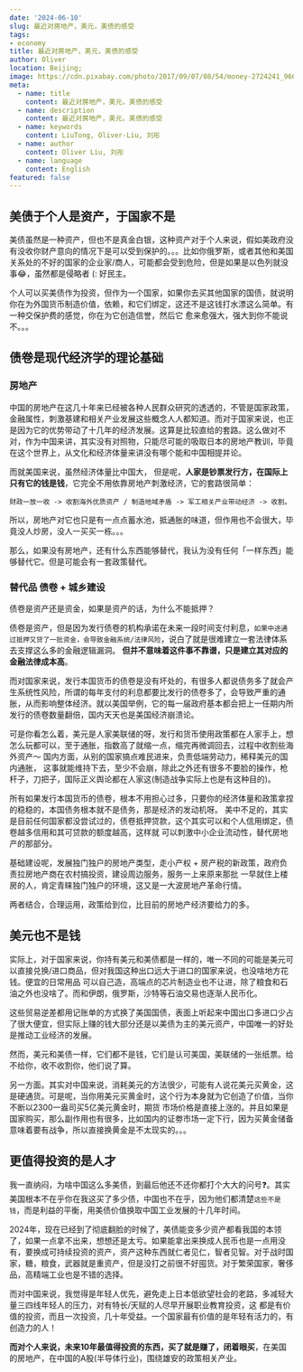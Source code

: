 ```yaml
---
date: '2024-06-10'
slug: 最近对房地产，美元，美债的感受
tags:
- economy
title: 最近对房地产，美元，美债的感受
author: Oliver
location: Beijing;
image: https://cdn.pixabay.com/photo/2017/09/07/08/54/money-2724241_960_720.jpg
meta:
  - name: title
    content: 最近对房地产，美元，美债的感受
  - name: description
    content: 最近对房地产，美元，美债的感受
  - name: keywords
    content: LiuTong, Oliver-Liu, 刘彤
  - name: author
    content: Oliver Liu, 刘彤
  - name: language
    content: English
featured: false
---
```



## 美债于个人是资产，于国家不是

美债虽然是一种资产，但也不是真金白银，这种资产对于个人来说，假如美政府没有没收你财产意向的情况下是可以受到保护的。。。比如你俄罗斯，或者其他和美国关系处的不好的国家的企业家/商人，可能都会受到危险，但是如果是以色列就没事😂，虽然都是侵略者 (: 好民主。

个人可以买美债作为投资，但作为一个国家，如果你去买其他国家的国债，就说明你在为外国货币制造价值，依赖，和它们绑定，这还不是这钱打水漂这么简单。有一种交保护费的感觉，你在为它创造信誉，然后它
愈来愈强大，强大到你不能说不。。。

## 债卷是现代经济学的理论基础

### 房地产
中国的房地产在这几十年来已经被各种人民群众研究的透透的，不管是国家政策，金融属性，刺激基建和相关产业发展这些概念人人都知道。而对于国家来说，也正是因为它的优势带动了十几年的经济发展。这算是比较直给的套路。这么做对不对，作为中国来讲，其实没有对照物，只能尽可能的吸取日本的房地产教训，毕竟在这个世界上，从文化和经济体量来讲没有哪个能和中国相提并论。

而就美国来说，虽然经济体量比中国大，
但是呢，**人家是钞票发行方，在国际上只有它的钱是钱**，它完全不用依靠房地产刺激经济，它的套路很简单：

`财政一放一收 -> 收割海外优质资产 / 制造地域矛盾 -> 军工相关产业带动经济 -> 收割。`

所以，房地产对它也只是有一点点蓄水池，抵通胀的味道，但作用也不会很大，毕竟没人炒房，没人一买买一栋。。。

那么，如果没有房地产，还有什么东西能够替代，我认为没有任何「一样东西」能够替代它。但是可能会有一套政策替代。

### 替代品 债卷 + 城乡建设

债卷是资产还是资金，如果是资产的话，为什么不能抵押？

债卷是资产，但是因为发行债卷的机构承诺在未来一段时间支付利息，`如果中途通过抵押又贷了一批资金，会导致金融系统/法律风险`，说白了就是很难建立一套法律体系去支撑这么多的金融逻辑漏洞。
**但并不意味着这件事不靠谱，只是建立其对应的金融法律成本高**。


而对国家来说，发行本国货币的债卷是没有坏处的，有很多人都说债务多了就会产生系统性风险，所谓的每年支付的利息都要比发行的债卷多了，会导致严重的通胀，从而影响整体经济。就以美国举例，它的每一届政府基本都会把上一任期内所发行的债卷数量翻倍，国内天天也是美国经济崩溃论。


可是你看怎么着，美元是人家美联储的呀，发行和货币使用政策都在人家手上，想怎么玩都可以，至于通胀，指数高了就缩一点，缩完再微调回去，过程中收割些海外资产～ 国内方面，从别的国家搞点难民进来，负责低端劳动力，稀释美元的国内通胀，
这事就能维持下去，至少不会崩，除此之外还有很多不要脸的操作，枪杆子，刀把子，国际正义舆论都在人家这(制造战争实际上也是有这种目的)。

所有如果发行本国货币的债卷，根本不用担心过多，只要你的经济体量和政策拿捏的稳稳的，本国债务根本就不是债务，那是经济的发动机呀。
美中不足的，其实是目前任何国家都没尝试过的，债卷抵押贷款，这个其实可以和个人信用绑定，债卷越多信用和其可贷款的额度越高，这样就
可以刺激中小企业流动性，替代房地产的那部分。


基础建设呢，发展独门独户的房地产类型，走小产权 + 房产税的新政策，政府负责拉房地产商在农村搞投资，建设周边服务，服务一上来原来那批
一早就住上楼房的人，肯定青睐独门独户的环境，这又是一大波房地产革命行情。

两者结合，合理运用，政策给到位，比目前的房地产经济要给力的多。

## 美元也不是钱

实际上，对于国家来说，你持有美元和美债都是一样的，唯一不同的可能是美元可以直接兑换/进口商品，但对我国这种出口远大于进口的国家来说，也没啥地方花钱。便宜的日常用品
可以自己造，高端点的芯片制造业也不让进，除了粮食和石油之外也没啥了。而和伊朗，俄罗斯，沙特等石油交易也逐渐人民币化。

这些贸易逆差都用记账单的方式换了美国国债，表面上听起来中国出口多进口少占了很大便宜，但实际上赚的钱大部分还是以美债为主的美元资产，中国唯一的好处是推动工业经济的发展。

然而，美元和美债一样，它们都不是钱，它们是认可美国，美联储的一张纸票。给不给你，收不收割你，他们说了算。

另一方面。其实对中国来说，消耗美元的方法很少，可能有人说花美元买黄金，这是硬通货。可是呢，当你用美元买黄金时，这个行为本身就为它创造了价值，当你不断以2300一盎司买5亿美元黄金时，期货
市场价格是直接上涨的。并且如果是国家购买，那么副作用也有很多，比如国内的证劵市场一定下行，因为买黄金储备意味着要有战争，所以直接换黄金是不太现实的。。。


## 更值得投资的是人才

我一直纳闷，为啥中国这么多美债，到最后他还不还你都打个大大的问号❓。其实美国根本不在乎你在我这买了多少债，中国也不在乎，因为他们都清楚`这些不是钱`，而是利益的平衡，用美债价值换取中国工业发展的十几年时间。

2024年，现在已经到了彻底翻脸的时候了，美债能变多少资产都看我国的本领了，如果一点拿不出来，想想还是太亏。如果能拿出来换成人民币也是一点用没有，要换成可持续投资的资产，资产这种东西就仁者见仁，智者见智。对于战时国家，糖，粮食，武器就是重资产，但是没打之前很不好囤货。对于繁荣国家，奢侈品，高精端工业也是不错的选择。

而对中国来说，我觉得是年轻人优先，避免走上日本低欲望社会的老路，多减轻大量三四线年轻人的压力，对有特长/天赋的人尽早开展职业教育投资，这
都是有价值的投资，而且一次投资，几十年受益。一个国家最有价值的是年轻有活力的，有创造力的人！

**而对个人来说，未来10年最值得投资的东西，买了就是赚了，闭着眼买**，在美国的房地产，在中国的A股(半导体行业)，围绕雄安的政策相关产业。
